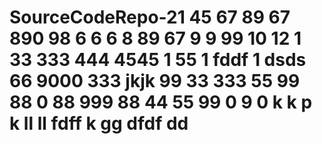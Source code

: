 # SourceCodeRepo-21 45 67 89 67 890 98 6 6 6 8 89 67 9 9 99 10 12 1  33 333 444 4545 1 55 1  fddf 1 dsds 66 9000 333 jkjk  99 33 333 55 99 88 0 88 999 88 44 55 99 0 9 0 k k p k ll ll fdff k gg dfdf  dd
